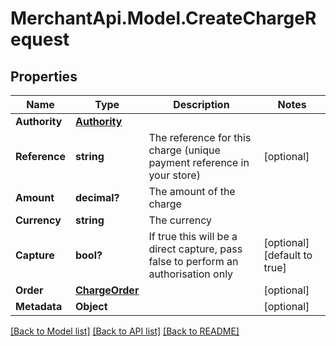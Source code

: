 # MerchantApi.Model.CreateChargeRequest
## Properties

Name | Type | Description | Notes
------------ | ------------- | ------------- | -------------
**Authority** | [**Authority**](Authority.md) |  | 
**Reference** | **string** | The reference for this charge (unique payment reference in your store) | [optional] 
**Amount** | **decimal?** | The amount of the charge | 
**Currency** | **string** | The currency | 
**Capture** | **bool?** | If true this will be a direct capture, pass false to perform an authorisation only | [optional] [default to true]
**Order** | [**ChargeOrder**](ChargeOrder.md) |  | [optional] 
**Metadata** | **Object** |  | [optional] 

[[Back to Model list]](../README.md#documentation-for-models) [[Back to API list]](../README.md#documentation-for-api-endpoints) [[Back to README]](../README.md)

